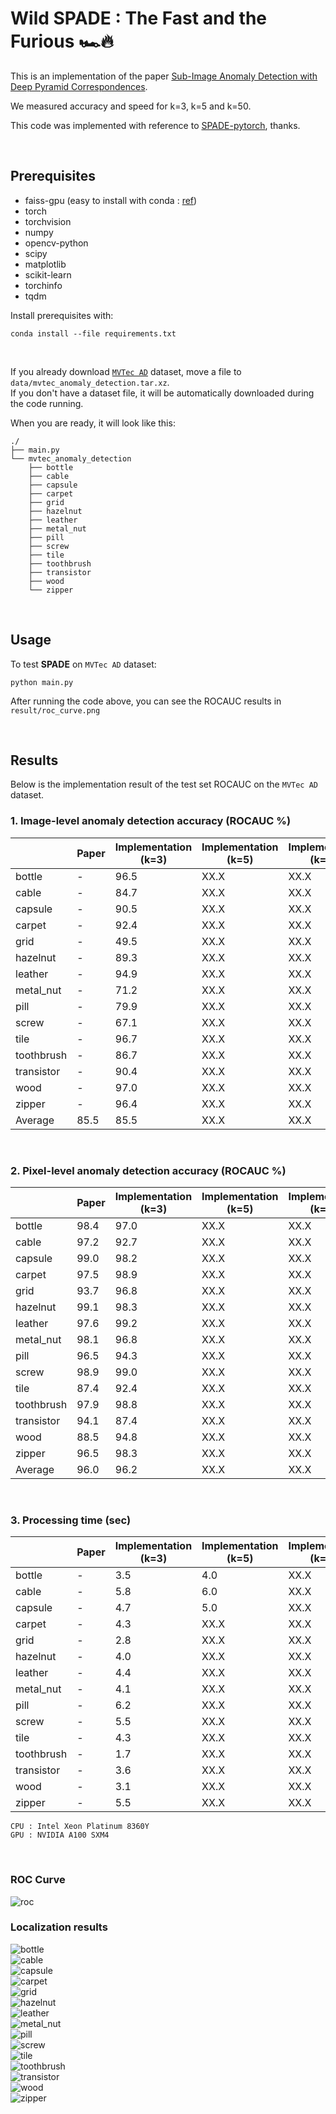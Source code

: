 # Wild SPADE : The Fast and the Furious 🏎🔥

This is an implementation of the paper [Sub-Image Anomaly Detection with Deep
Pyramid Correspondences](https://arxiv.org/pdf/2005.02357.pdf).

We measured accuracy and speed for k=3, k=5 and k=50.

This code was implemented with reference to [SPADE-pytorch](https://github.com/byungjae89/SPADE-pytorch), thanks.

<br/>

## Prerequisites

- faiss-gpu (easy to install with conda : [ref](https://github.com/facebookresearch/faiss/blob/main/INSTALL.md))
- torch
- torchvision
- numpy
- opencv-python
- scipy
- matplotlib
- scikit-learn
- torchinfo
- tqdm


Install prerequisites with:  
```
conda install --file requirements.txt
```

<br/>

If you already download [`MVTec AD`](https://www.mvtec.com/company/research/datasets/mvtec-ad/) dataset, move a file to `data/mvtec_anomaly_detection.tar.xz`.  
If you don't have a dataset file, it will be automatically downloaded during the code running.

When you are ready, it will look like this:
```
./
├── main.py
└── mvtec_anomaly_detection
    ├── bottle
    ├── cable
    ├── capsule
    ├── carpet
    ├── grid
    ├── hazelnut
    ├── leather
    ├── metal_nut
    ├── pill
    ├── screw
    ├── tile
    ├── toothbrush
    ├── transistor
    ├── wood
    └── zipper
```

<br/>

## Usage

To test **SPADE** on `MVTec AD` dataset:
```
python main.py
```

After running the code above, you can see the ROCAUC results in `result/roc_curve.png`

<br/>

## Results

Below is the implementation result of the test set ROCAUC on the `MVTec AD` dataset.  

### 1. Image-level anomaly detection accuracy (ROCAUC %)

| | Paper | Implementation<br/>(k=3) | Implementation<br/>(k=5) | Implementation<br/>(k=50) |
| - | - | - | - | - |
| bottle | - | 96.5 | XX.X | XX.X |
| cable | - | 84.7 | XX.X | XX.X |
| capsule | - | 90.5 | XX.X | XX.X |
| carpet | - | 92.4 | XX.X | XX.X |
| grid | - | 49.5 | XX.X | XX.X |
| hazelnut | - | 89.3 | XX.X | XX.X |
| leather | - | 94.9 | XX.X | XX.X |
| metal_nut | - | 71.2 | XX.X | XX.X |
| pill | - | 79.9 | XX.X | XX.X |
| screw | - | 67.1 | XX.X | XX.X |
| tile | - | 96.7 | XX.X | XX.X |
| toothbrush | - | 86.7 | XX.X | XX.X |
| transistor | - | 90.4 | XX.X | XX.X |
| wood | - | 97.0 | XX.X | XX.X |
| zipper | - | 96.4 | XX.X | XX.X |
| Average | 85.5 | 85.5 | XX.X | XX.X |

<br/>

### 2. Pixel-level anomaly detection accuracy (ROCAUC %)

| | Paper | Implementation<br/>(k=3) | Implementation<br/>(k=5) | Implementation<br/>(k=50) |
| - | - | - | - | - |
| bottle | 98.4 | 97.0 | XX.X | XX.X |
| cable | 97.2 | 92.7 | XX.X | XX.X |
| capsule | 99.0 | 98.2 | XX.X | XX.X |
| carpet | 97.5 | 98.9 | XX.X | XX.X |
| grid | 93.7 | 96.8 | XX.X | XX.X |
| hazelnut | 99.1 | 98.3 | XX.X | XX.X |
| leather | 97.6 | 99.2 | XX.X | XX.X |
| metal_nut | 98.1 | 96.8 | XX.X | XX.X |
| pill | 96.5 | 94.3 | XX.X | XX.X |
| screw | 98.9 | 99.0 | XX.X | XX.X |
| tile | 87.4 | 92.4 | XX.X | XX.X |
| toothbrush | 97.9 | 98.8 | XX.X | XX.X |
| transistor | 94.1 | 87.4 | XX.X | XX.X |
| wood | 88.5 | 94.8 | XX.X | XX.X |
| zipper | 96.5 | 98.3 | XX.X | XX.X |
| Average | 96.0 | 96.2 | XX.X | XX.X |

<br/>

### 3. Processing time (sec)

| | Paper | Implementation<br/>(k=3) | Implementation<br/>(k=5) | Implementation<br/>(k=50) |
| - | - | - | - | - |
| bottle | - | 3.5 | 4.0 | XX.X |
| cable | - | 5.8 | 6.0 | XX.X |
| capsule | - | 4.7 | 5.0 | XX.X |
| carpet | - | 4.3 | XX.X | XX.X |
| grid | - | 2.8 | XX.X | XX.X |
| hazelnut | - | 4.0 | XX.X | XX.X |
| leather | - | 4.4 | XX.X | XX.X |
| metal_nut | - | 4.1 | XX.X | XX.X |
| pill | - | 6.2 | XX.X | XX.X |
| screw | - | 5.5 | XX.X | XX.X |
| tile | - | 4.3 | XX.X | XX.X |
| toothbrush | - | 1.7 | XX.X | XX.X |
| transistor | - | 3.6 | XX.X | XX.X |
| wood | - | 3.1 | XX.X | XX.X |
| zipper | - | 5.5 | XX.X | XX.X |

```
CPU : Intel Xeon Platinum 8360Y
GPU : NVIDIA A100 SXM4
```

<br/>

### ROC Curve 

![roc](./assets/roc_curve.png)

### Localization results  

![bottle](./assets/bottle_000.png)  
![cable](./assets/cable_000.png)  
![capsule](./assets/capsule_000.png)  
![carpet](./assets/carpet_000.png)  
![grid](./assets/grid_000.png)  
![hazelnut](./assets/hazelnut_000.png)  
![leather](./assets/leather_000.png)  
![metal_nut](./assets/metal_nut_000.png)  
![pill](./assets/pill_000.png)  
![screw](./assets/screw_000.png)  
![tile](./assets/tile_000.png)  
![toothbrush](./assets/toothbrush_000.png)  
![transistor](./assets/transistor_000.png)  
![wood](./assets/wood_000.png)  
![zipper](./assets/zipper_000.png)  
